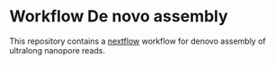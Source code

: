 # Workflow De novo assembly

This repository contains a [nextflow](https://www.nextflow.io/) workflow
for denovo assembly of ultralong nanopore reads. 

